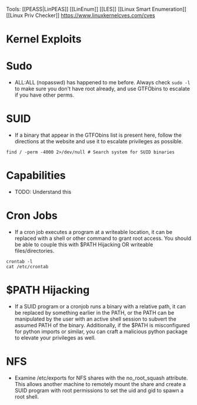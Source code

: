 Tools:
[[PEASS|LinPEAS]]
[[LinEnum]]
[[LES]]
[[Linux Smart Enumeration]]
[[Linux Priv Checker]]
https://www.linuxkernelcves.com/cves

# Kernel Exploits

# Sudo 
- ALL:ALL (nopasswd) has happened to me before. Always check `sudo -l` to make sure you don't have root already, and use GTFObins to escalate if you have other perms. 

# SUID
- If a binary that appear in the GTFObins list is present here, follow the directions at the website and use it to escalate privileges as possible. 
```shell
find / -perm -4000 2>/dev/null # Search system for SUID binaries
```

# Capabilities
- TODO: Understand this

# Cron Jobs
- If a cron job executes a program at a writeable location, it can be replaced with a shell or other command to grant root access. You should be able to couple this with $PATH Hijacking OR writeable files/directories. 
```shell
crontab -l
cat /etc/crontab
```

# $PATH Hijacking
- If a SUID program or a cronjob runs a binary with a relative path, it can be replaced by something earlier in the PATH, or the PATH can be manipulated by the user with an active shell session to subvert the assumed PATH of the binary. Additionally, if the $PATH is misconfigured for python imports or similar, you can craft a malicious python package to elevate your privileges as well. 

# NFS
- Examine /etc/exports for NFS shares with the no_root_squash attribute. This allows another machine to remotely mount the share and create a SUID program with root permissions to set the uid and gid to spawn a root shell.

